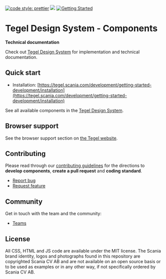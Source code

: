 <!-- TODO: add release -->
<!-- [![Github release](https://img.shields.io/npm/v/@scania/components?color=1081C2)](https://www.npmjs.com/package/@scania/components)
[![Github release](https://img.shields.io/github/v/release/scania-digital-design-system/sdds?color=1081C2)](https://github.com/scania-digital-design-system/sdds/releases) -->
[![code style: prettier](https://img.shields.io/badge/code_style-prettier-ff69b4.svg?style=flat-square)](https://github.com/prettier/prettier)
![](https://img.shields.io/github/license/scania-digital-design-system/sdds)
[![Getting Started](https://img.shields.io/badge/Available%20components-tegel.scania.com-orange)](https://tegel.scania.com/getting-started/development)

# Tegel Design System - Components

**Technical documentation**

Check out [Tegel Design System](https://tegel.scania.com/) for implementation and technical documentation.

## Quick start

- Installation: [https://tegel.scania.com/development/getting-started-development/installation](https://tegel.scania.com/development/getting-started-development/installation)


See all available components in the [Tegel Design System](https://tegel.scania.com/components).

## Browser support

See the browser support section on [the Tegel website](https://tegel.scania.com/development/getting-started-development/introduction#browser-support).

## Contributing

Please read through our [contributing guidelines](https://github.com/scania-digital-design-system/sdds/blob/master/CONTRIBUTING.md) for the directions to **develop components**, **create a pull request** and **coding standard**.

- [Report bug](https://github.com/scania-digital-design-system/sdds/issues)
- [Request feature](https://github.com/scania-digital-design-system/sdds/issues/new)

## Community

Get in touch with the team and the community:

- [Teams](https://teams.microsoft.com/l/team/19%3a1257007a64d44c64954acca27a9d4b46%40thread.skype/conversations?groupId=79f9bfeb-73e2-424d-9477-b236191ece5e&tenantId=3bc062e4-ac9d-4c17-b4dd-3aad637ff1ac)

## License

All CSS, HTML and JS code are available under the MIT license. The Scania brand identity, logos and photographs found in this repository are copyrighted Scania CV AB and are not available on an open source basis or to be used as examples or in any other way, if not specifically ordered by Scania CV AB.
